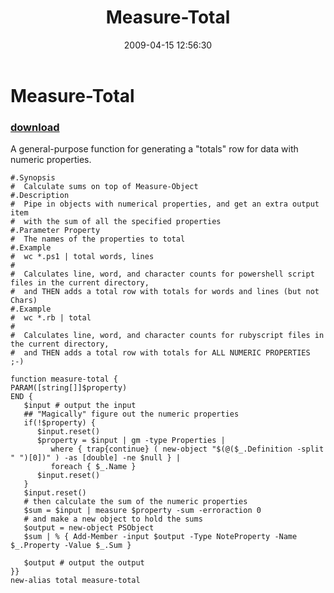﻿---
pid:            1031
parent:         0
children:       
poster:         Joel Bennett
title:          Measure-Total
date:           2009-04-15 12:56:30
description:    A general-purpose function for generating a "totals" row for data with numeric properties.
format:         posh
---

# Measure-Total

### [download](1031.ps1)  

A general-purpose function for generating a "totals" row for data with numeric properties.

```posh
#.Synopsis
#  Calculate sums on top of Measure-Object
#.Description
#  Pipe in objects with numerical properties, and get an extra output item
#  with the sum of all the specified properties
#.Parameter Property
#  The names of the properties to total
#.Example
#  wc *.ps1 | total words, lines
#
#  Calculates line, word, and character counts for powershell script files in the current directory, 
#  and THEN adds a total row with totals for words and lines (but not Chars)
#.Example
#  wc *.rb | total
#
#  Calculates line, word, and character counts for rubyscript files in the current directory, 
#  and THEN adds a total row with totals for ALL NUMERIC PROPERTIES ;-)

function measure-total {
PARAM([string[]]$property)
END {
   $input # output the input
   ## "Magically" figure out the numeric properties
   if(!$property) {
      $input.reset()
      $property = $input | gm -type Properties | 
         where { trap{continue} ( new-object "$(@($_.Definition -split " ")[0])" ) -as [double] -ne $null } |
         foreach { $_.Name }
      $input.reset()
   }
   $input.reset()
   # then calculate the sum of the numeric properties
   $sum = $input | measure $property -sum -erroraction 0
   # and make a new object to hold the sums
   $output = new-object PSObject
   $sum | % { Add-Member -input $output -Type NoteProperty -Name $_.Property -Value $_.Sum }
   
   $output # output the output
}}
new-alias total measure-total

```
